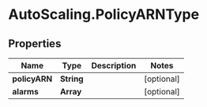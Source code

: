 # AutoScaling.PolicyARNType

## Properties

Name | Type | Description | Notes
------------ | ------------- | ------------- | -------------
**policyARN** | **String** |  | [optional] 
**alarms** | **Array** |  | [optional] 


